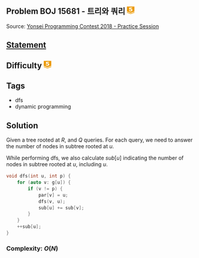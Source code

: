 ## Problem BOJ 15681 - 트리와 쿼리 <img src="../../boj-icon/gold5.svg" alt="Gold 5" width="20" height="20">
Source: [Yonsei Programming Contest 2018 - Practice Session](https://www.acmicpc.net/problem/15681)

## [Statement](https://www.acmicpc.net/problem/15681)

## Difficulty <img src="../../boj-icon/gold5.svg" alt="Gold 5" width="20" height="20">

## Tags
- dfs
- dynamic programming

## Solution
Given a tree rooted at $R$, and $Q$ queries. For each query, we need to answer the number of nodes in subtree rooted at $u$.

While performing dfs, we also calculate $sub[u]$ indicating the number of nodes in subtree rooted at $u$, including $u$.
```c++
void dfs(int u, int p) {
	for (auto v: g[u]) {
		if (v != p) {
			par[v] = u;
			dfs(v, u);
			sub[u] += sub[v];
		}
	}
	++sub[u];
}
``` 

### Complexity: $O(N)$
